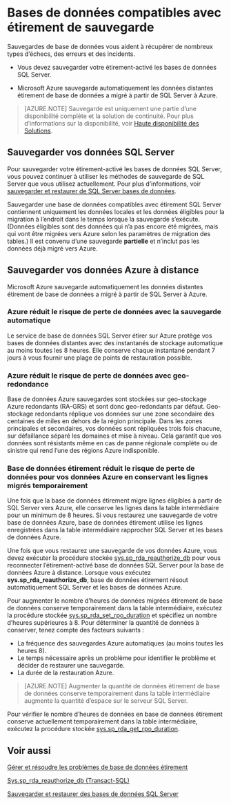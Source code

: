 <properties
    pageTitle="Sauvegarder les bases de données compatibles avec étirement | Microsoft Azure"
    description="Découvrez comment faire pour sauvegarder étirement\-activé les bases de données."
    services="sql-server-stretch-database"
    documentationCenter=""
    authors="douglaslMS"
    manager="jhubbard"
    editor=""/>

<tags
    ms.service="sql-server-stretch-database"
    ms.workload="data-management"
    ms.tgt_pltfrm="na"
    ms.devlang="na"
    ms.topic="article"
    ms.date="10/14/2016"
    ms.author="douglasl"/>

# <a name="backup-stretch-enabled-databases"></a>Bases de données compatibles avec étirement de sauvegarde

Sauvegardes de base de données vous aident à récupérer de nombreux types d’échecs, des erreurs et des incidents.  

-   Vous devez sauvegarder votre étirement\-activé les bases de données SQL Server.  

-   Microsoft Azure sauvegarde automatiquement les données distantes étirement de base de données a migré à partir de SQL Server à Azure.  

>    [AZURE.NOTE] Sauvegarde est uniquement une partie d’une disponibilité complète et la solution de continuité. Pour plus d’informations sur la disponibilité, voir [Haute disponibilité des Solutions](https://msdn.microsoft.com/library/ms190202.aspx).

## <a name="back-up-your-sql-server-data"></a>Sauvegarder vos données SQL Server  

Pour sauvegarder votre étirement\-activé les bases de données SQL Server, vous pouvez continuer à utiliser les méthodes de sauvegarde de SQL Server que vous utilisez actuellement. Pour plus d’informations, voir [sauvegarder et restaurer de SQL Server bases de données](https://msdn.microsoft.com/library/ms187048.aspx).

Sauvegarder une base de données compatibles avec étirement SQL Server contiennent uniquement les données locales et les données éligibles pour la migration à l’endroit dans le temps lorsque la sauvegarde s’exécute. \(Données éligibles sont des données qui n’a pas encore été migrées, mais qui vont être migrées vers Azure selon les paramètres de migration des tables.\) Il est convenu d’une sauvegarde **partielle** et n’inclut pas les données déjà migré vers Azure.  

## <a name="back-up-your-remote-azure-data"></a>Sauvegarder vos données Azure à distance   

Microsoft Azure sauvegarde automatiquement les données distantes étirement de base de données a migré à partir de SQL Server à Azure.  

### <a name="azure-reduces-the-risk-of-data-loss-with-automatic-backup"></a>Azure réduit le risque de perte de données avec la sauvegarde automatique  
Le service de base de données SQL Server étirer sur Azure protège vos bases de données distantes avec des instantanés de stockage automatique au moins toutes les 8 heures. Elle conserve chaque instantané pendant 7 jours à vous fournir une plage de points de restauration possible.  

### <a name="azure-reduces-the-risk-of-data-loss-with-geo-redundancy"></a>Azure réduit le risque de perte de données avec geo\-redondance  
Base de données Azure sauvegardes sont stockées sur geo\-stockage Azure redondants (RA\-GRS) et sont donc geo\-redondants par défaut. Geo\-stockage redondants réplique vos données sur une zone secondaire des centaines de miles en dehors de la région principale. Dans les zones principales et secondaires, vos données sont répliquées trois fois chacune, sur défaillance séparé les domaines et mise à niveau. Cela garantit que vos données sont résistants même en cas de panne régionale complète ou de sinistre qui rend l’une des régions Azure indisponible.

### <a name="stretchRPO"></a>Base de données étirement réduit le risque de perte de données pour vos données Azure en conservant les lignes migrés temporairement
Une fois que la base de données étirement migre lignes éligibles à partir de SQL Server vers Azure, elle conserve les lignes dans la table intermédiaire pour un minimum de 8 heures. Si vous restaurez une sauvegarde de votre base de données Azure, base de données étirement utilise les lignes enregistrées dans la table intermédiaire rapprocher SQL Server et les bases de données Azure.

Une fois que vous restaurez une sauvegarde de vos données Azure, vous devez exécuter la procédure stockée [sys.sp_rda_reauthorize_db](https://msdn.microsoft.com/library/mt131016.aspx) pour vous reconnecter l’étirement\-activé base de données SQL Server pour la base de données Azure à distance. Lorsque vous exécutez **sys.sp_rda_reauthorize_db**, base de données étirement résout automatiquement SQL Server et les bases de données Azure.

Pour augmenter le nombre d’heures de données migrées étirement de base de données conserve temporairement dans la table intermédiaire, exécutez la procédure stockée [sys.sp_rda_set_rpo_duration](https://msdn.microsoft.com/library/mt707766.aspx) et spécifiez un nombre d’heures supérieures à 8. Pour déterminer la quantité de données à conserver, tenez compte des facteurs suivants :
-   La fréquence des sauvegardes Azure automatiques (au moins toutes les heures 8).
-   Le temps nécessaire après un problème pour identifier le problème et décider de restaurer une sauvegarde.
-   La durée de la restauration Azure.

> [AZURE.NOTE] Augmenter la quantité de données étirement de base de données conserve temporairement dans la table intermédiaire augmente la quantité d’espace sur le serveur SQL Server.

Pour vérifier le nombre d’heures de données en base de données étirement conserve actuellement temporairement dans la table intermédiaire, exécutez la procédure stockée [sys.sp_rda_get_rpo_duration](https://msdn.microsoft.com/library/mt707767.aspx).

## <a name="see-also"></a>Voir aussi

[Gérer et résoudre les problèmes de base de données étirement](sql-server-stretch-database-manage.md)

[Sys.sp_rda_reauthorize_db (Transact-SQL)](https://msdn.microsoft.com/library/mt131016.aspx)

[Sauvegarder et restaurer des bases de données SQL Server](https://msdn.microsoft.com/library/ms187048.aspx)
